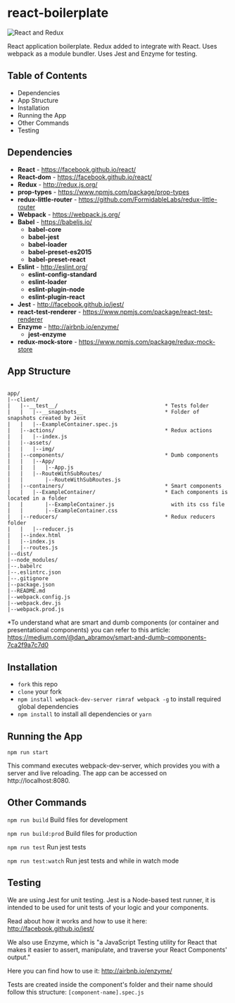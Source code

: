 # react-boilerplate

![React and Redux](https://janikvonrotz.ch/wp-content/uploads/2017/03/Redux-and-React.png)

React application boilerplate. Redux added to integrate with React. Uses webpack as a module bundler. Uses Jest and Enzyme for testing. 

## Table of Contents

* Dependencies
* App Structure
* Installation
* Running the App
* Other Commands
* Testing


## Dependencies

* **React** - https://facebook.github.io/react/
* **React-dom** - https://facebook.github.io/react/
* **Redux** - http://redux.js.org/
* **prop-types** - https://www.npmjs.com/package/prop-types
* **redux-little-router** - https://github.com/FormidableLabs/redux-little-router
* **Webpack** - https://webpack.js.org/
* **Babel** - https://babeljs.io/
  * **babel-core**
  * **babel-jest**
  * **babel-loader**
  * **babel-preset-es2015**
  * **babel-preset-react**
* **Eslint** - http://eslint.org/
  * **eslint-config-standard**
  * **eslint-loader**
  * **eslint-plugin-node**
  * **eslint-plugin-react**
* **Jest** - http://facebook.github.io/jest/
* **react-test-renderer** - https://www.npmjs.com/package/react-test-renderer
* **Enzyme** - http://airbnb.io/enzyme/
  * **jest-enzyme** 
* **redux-mock-store** - https://www.npmjs.com/package/redux-mock-store


## App Structure

```

app/
|--client/
|   |--__test__/                                  * Tests folder
|   |   |--__snapshots__                          * Folder of snapshots created by Jest      
|   |   |--ExampleContainer.spec.js
|   |--actions/                                   * Redux actions
|   |   |--index.js
|   |--assets/
|   |   |--img/
|   |--components/                                * Dumb components
|   |   |--App/
|   |   |   |--App.js
|   |   |--RouteWithSubRoutes/
|   |       |--RouteWithSubRoutes.js
|   |--containers/                                * Smart components
|   |   |--ExampleContainer/                      * Each components is located in a folder 
|   |       |--ExampleContainer.js                  with its css file
|   |       |--ExampleContainer.css
|   |--reducers/                                  * Redux reducers folder
|   |   |--reducer.js
|   |--index.html
|   |--index.js
|   |--routes.js
|--dist/
|--node_modules/
|--.babelrc
|--.eslintrc.json
|--.gitignore
|--package.json
|--README.md
|--webpack.config.js
|--webpack.dev.js
|--webpack.prod.js

```

*To understand what are smart and dumb components (or container and presentational components) you can refer to this article: https://medium.com/@dan_abramov/smart-and-dumb-components-7ca2f9a7c7d0


## Installation

* `fork` this repo
* `clone` your fork
* `npm install webpack-dev-server rimraf webpack -g` to install required global dependencies
* `npm install` to install all dependencies or `yarn`


## Running the App

`npm run start`

This command executes webpack-dev-server, which provides you with a server and live reloading. The app can be accessed on http://localhost:8080.


## Other Commands

`npm run build` Build files for development

`npm run build:prod` Build files for production

`npm run test` Run jest tests

`npm run test:watch` Run jest tests and while in watch mode


## Testing

We are using Jest for unit testing. Jest is a Node-based test runner, it is intended to be used for unit tests of your logic and your components.

Read about how it works and how to use it here: 
http://facebook.github.io/jest/

We also use Enzyme, which is "a JavaScript Testing utility for React that makes it easier to assert, manipulate, and traverse your React Components' output." 

Here you can find how to use it:
http://airbnb.io/enzyme/

Tests are created inside the component's folder and their name should follow this structure: `[component-name].spec.js`

